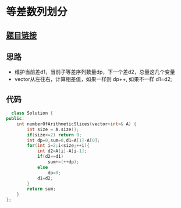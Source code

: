 
# 等差数列划分
## [题目链接](https://leetcode-cn.com/problems/arithmetic-slices/submissions/)
## 思路
- 维护当前差d1，当前子等差序列数量dp，下一个差d2，总量这几个变量
- vector从左往右，计算相差值，如果一样则 dp++, 如果不一样 d1=d2;
## 代码
```c++
  class Solution {
public:
    int numberOfArithmeticSlices(vector<int>& A) {
        int size = A.size();
        if(size<=2) return 0;
        int dp=0,sum=0,d1=A[1]-A[0];
        for(int i=2;i<size;++i){
            int d2=A[i]-A[i-1];
            if(d2==d1)
                sum+=(++dp);
            else
                dp=0;
            d1=d2;
        }
        return sum;
    }
};
```